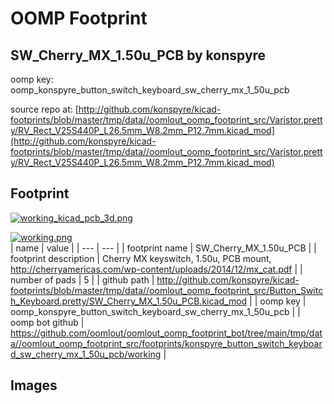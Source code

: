 # OOMP Footprint  
## SW_Cherry_MX_1.50u_PCB  by konspyre  
  
oomp key: oomp_konspyre_button_switch_keyboard_sw_cherry_mx_1_50u_pcb  
  
source repo at: [http://github.com/konspyre/kicad-footprints/blob/master/tmp/data//oomlout_oomp_footprint_src/Varistor.pretty/RV_Rect_V25S440P_L26.5mm_W8.2mm_P12.7mm.kicad_mod](http://github.com/konspyre/kicad-footprints/blob/master/tmp/data//oomlout_oomp_footprint_src/Varistor.pretty/RV_Rect_V25S440P_L26.5mm_W8.2mm_P12.7mm.kicad_mod)  
## Footprint  
  
[![working_kicad_pcb_3d.png](working_kicad_pcb_3d_600.png)](working_kicad_pcb_3d.png)  
  
[![working.png](working_600.png)](working.png)  
| name | value | 
| --- | --- | 
| footprint name | SW_Cherry_MX_1.50u_PCB | 
| footprint description | Cherry MX keyswitch, 1.50u, PCB mount, http://cherryamericas.com/wp-content/uploads/2014/12/mx_cat.pdf | 
| number of pads | 5 | 
| github path | http://github.com/konspyre/kicad-footprints/blob/master/tmp/data//oomlout_oomp_footprint_src/Button_Switch_Keyboard.pretty/SW_Cherry_MX_1.50u_PCB.kicad_mod | 
| oomp key | oomp_konspyre_button_switch_keyboard_sw_cherry_mx_1_50u_pcb | 
| oomp bot github | https://github.com/oomlout/oomlout_oomp_footprint_bot/tree/main/tmp/data//oomlout_oomp_footprint_src/footprints/konspyre_button_switch_keyboard_sw_cherry_mx_1_50u_pcb/working | 
## Images  
